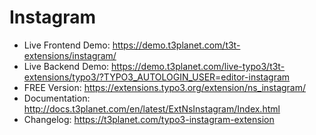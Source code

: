 # Instagram

- Live Frontend Demo: https://demo.t3planet.com/t3t-extensions/instagram/    
- Live Backend Demo: https://demo.t3planet.com/live-typo3/t3t-extensions/typo3/?TYPO3_AUTOLOGIN_USER=editor-instagram
- FREE Version: https://extensions.typo3.org/extension/ns_instagram/
- Documentation: http://docs.t3planet.com/en/latest/ExtNsInstagram/Index.html
- Changelog: https://t3planet.com/typo3-instagram-extension
